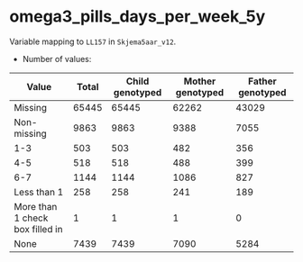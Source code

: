 # omega3_pills_days_per_week_5y
Variable mapping to `LL157` in `Skjema5aar_v12`.
- Number of values:

| Value | Total | Child genotyped | Mother genotyped | Father genotyped |
| ----- | ----- | --------------- | ---------------- | ---------------- |
| Missing | 65445 | 65445 | 62262 | 43029 |
| Non-missing | 9863 | 9863 | 9388 | 7055 |
| 1-3 | 503 | 503 | 482 |356 |
| 4-5 | 518 | 518 | 488 |399 |
| 6-7 | 1144 | 1144 | 1086 |827 |
| Less than 1 | 258 | 258 | 241 |189 |
| More than 1 check box filled in | 1 | 1 | 1 |0 |
| None | 7439 | 7439 | 7090 |5284 |



